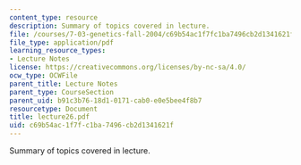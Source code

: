 ```yaml
---
content_type: resource
description: Summary of topics covered in lecture.
file: /courses/7-03-genetics-fall-2004/c69b54ac1f7fc1ba7496cb2d1341621f_lecture26.pdf
file_type: application/pdf
learning_resource_types:
- Lecture Notes
license: https://creativecommons.org/licenses/by-nc-sa/4.0/
ocw_type: OCWFile
parent_title: Lecture Notes
parent_type: CourseSection
parent_uid: b91c3b76-18d1-0171-cab0-e0e5bee4f8b7
resourcetype: Document
title: lecture26.pdf
uid: c69b54ac-1f7f-c1ba-7496-cb2d1341621f
---
```

Summary of topics covered in lecture.